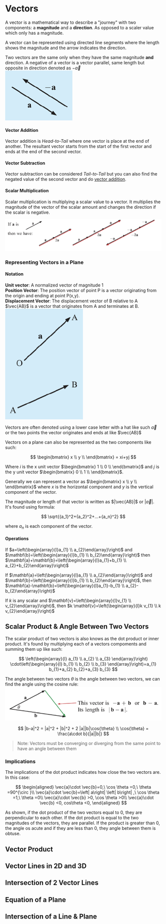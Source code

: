 # Vectors

A vector is a mathematical way to describe a "journey" with two components: a **magnitude** and a **direction**. As opposed to a scaler value which only has a magnitude.

A vector can be represented using directed line segments where the length shows the magnitude and the arrow indicates the direction.

Two vectors are the same only when they have the same magnitude **and** direction. A negative of a vector is a vector parallel, same length but opposite in direction denoted as $-\vec{a}$  
![](src/vectors20220403132746.png)

#### Vector Addition

Vector addition is _Head-to-Tail_ where one vector is place at the end of another. The resultant vector starts from the start of the first vector and ends at the end of the second vector.

#### Vector Subtraction

Vector subtraction can be considered _Tail-to-Tail_ but you can also find the negated value of the second vector and do [vector addition](#vector-addition).

#### Scalar Multiplication

Scalar multiplication is multiplying a scalar value to a vector. It multiplies the magnitude of the vector of the scalar amount and changes the direction if the scalar is negative.

![](src/vectors20220403133031.png)

### Representing Vectors in a Plane

#### Notation

**Unit vector**: A normalized vector of magnitude 1  
**Position Vector**: The position vector of point P is a vector originating from the origin and ending at point P(x,y).  
**Displacement Vector**: The displacement vector of B relative to A $\vec{AB}$ is a vector that originates from A and terminates at B.  
![](src/vectors20220403132514.png)

Vectors are often denoted using a lower case letter with a hat like such $\vec{a}$ or the two points the vector originates and ends at like $\vec{AB}$

Vectors on a plane can also be represented as the two components like such:

$$
\begin{bmatrix}
x \\
y \\
\end{bmatrix} = xi+yj
$$

Where $i$ is the x unit vector $\begin{bmatrix} 1 \\ 0 \\  \end{bmatrix}$ and $j$ is the y unit vector $\begin{bmatrix} 0 \\ 1 \\  \end{bmatrix}$.

Generally we can represent a vector as $\begin{bmatrix} x \\ y \\  \end{bmatrix}$ where $x$ is the horizontal component and $y$ is the vertical component of the vector.

The magnitude or length of that vector is written as $|\vec{AB}|$ or $|\vec{a}|$. It's found using formula:

$$
\sqrt{{a_1}^2+{a_2}^2+...+{a_n}^2}
$$

where $a_n$ is each component of the vector.

#### Operations

If $a=\left(\begin{array}{l}a_{1} \\ a_{2}\end{array}\right)$ and $\mathbf{b}=\left(\begin{array}{l}b_{1} \\ b_{2}\end{array}\right)$ then $\mathbf{a}+\mathbf{b}=\left(\begin{array}{l}a_{1}+b_{1} \\ a_{2}+b_{2}\end{array}\right)$

If $\mathbf{a}=\left(\begin{array}{l}a_{1} \\ a_{2}\end{array}\right)$ and $\mathbf{b}=\left(\begin{array}{l}b_{1} \\ b_{2}\end{array}\right)$, then $\mathbf{a}-\mathbf{b}=\left(\begin{array}{l}a_{1}-b_{1} \\ a_{2}-b_{2}\end{array}\right)$

If $k$ is any scalar and $\mathbf{v}=\left(\begin{array}{l}v_{1} \\ v_{2}\end{array}\right)$, then $k \mathbf{v}=\left(\begin{array}{l}k v_{1} \\ k v_{2}\end{array}\right)$

## Scalar Product & Angle Between Two Vectors

The scalar product of two vectors is also knows as the dot product or inner product. It's found by multiplying each of a vectors compoments and summing them up like such:

$$
\left(\begin{array}{l}
a_{1} \\
a_{2} \\
a_{3}
\end{array}\right) \cdot\left(\begin{array}{l}
b_{1} \\
b_{2} \\
b_{3}
\end{array}\right)=a_{1} b_{1}+a_{2} b_{2}+a_{3} b_{3}
$$

The angle between two vectors $\theta$ is the angle between two vectors, we can find the angle using the cosine rule:
![](src/vectors20220403134618.png)

$$
|b-a|^2 = |a|^2 + |b|^2 + 2 |a||b|\cos{\theta} \\
\cos{\theta} = \frac{a\cdot b}{|a||b|}
$$

> Note: Vectors must be converging or diverging from the same point to have an angle between them

### Implications

The implications of the dot product indicates how close the two vectors are. In this case:

$$
\begin{aligned}
\vec{a}\cdot \vec{b}=0,\ \cos \theta =0,\ \theta =90^{\circ }\\
\vec{a}\cdot \vec{b}=\left| a\right| \left| b\right| ,\ \cos \theta =1,\ \theta =0\\
\vec{a}\cdot \vec{b} >0, \cos \theta  >0\\
\vec{a}\cdot \vec{b} <0, cos\theta  <0,
\end{aligned}
$$

As shown, if the dot product of the two vectors equal to 0, they are perpendicular to each other. If the dot product is equal to the two magnitudes of the vectors, they are parallel. If the product is greater than 0, the angle os acute and if they are less than 0, they angle between them is obtuse.

## Vector Product

## Vector Lines in 2D and 3D

## Intersection of 2 Vector Lines

## Equation of a Plane

## Intersection of a Line & Plane
